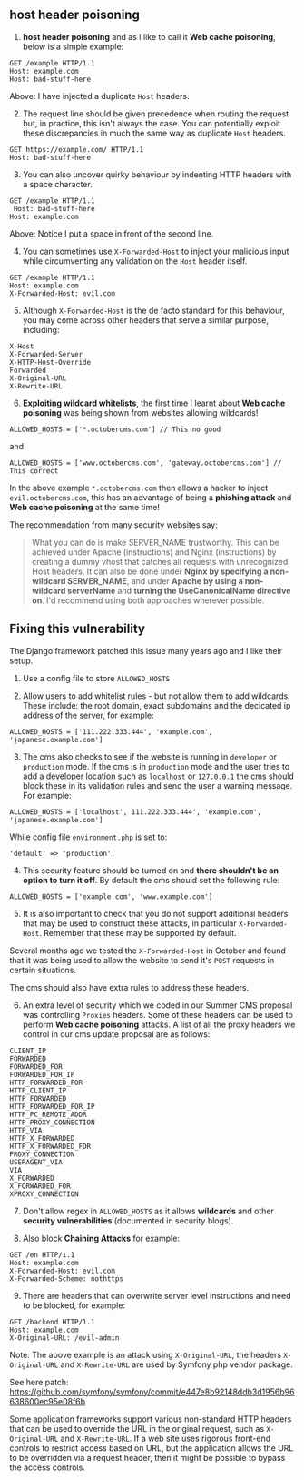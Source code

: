 ## host header poisoning

1. **host header poisoning** and as I like to call it **Web cache poisoning**, below is a simple example:

```
GET /example HTTP/1.1
Host: example.com
Host: bad-stuff-here
```

Above: I have injected a duplicate `Host` headers.

2. The request line should be given precedence when routing the request but, in practice, this isn't always the case. You can potentially exploit these discrepancies in much the same way as duplicate `Host` headers.

```
GET https://example.com/ HTTP/1.1
Host: bad-stuff-here
```

3. You can also uncover quirky behaviour by indenting HTTP headers with a space character.

```
GET /example HTTP/1.1
 Host: bad-stuff-here
Host: example.com
```

Above: Notice I put a space in front of the second line.

4. You can sometimes use `X-Forwarded-Host` to inject your malicious input while circumventing any validation on the `Host` header itself.

```
GET /example HTTP/1.1
Host: example.com
X-Forwarded-Host: evil.com
```

5. Although `X-Forwarded-Host` is the de facto standard for this behaviour, you may come across other headers that serve a similar purpose, including:

```
X-Host
X-Forwarded-Server
X-HTTP-Host-Override
Forwarded
X-Original-URL
X-Rewrite-URL
```

6. **Exploiting wildcard whitelists**, the first time I learnt about **Web cache poisoning** was being shown from websites allowing wildcards!

```
ALLOWED_HOSTS = ['*.octobercms.com'] // This no good
```

and

```
ALLOWED_HOSTS = ['www.octobercms.com', 'gateway.octobercms.com'] // This correct
```

In the above example `*.octobercms.com` then allows a hacker to inject `evil.octobercms.com`, this has an advantage of being a **phishing attack** and **Web cache poisoning** at the same time!

The recommendation from many security websites say:

> What you can do is make SERVER_NAME trustworthy. This can be achieved under Apache (instructions) and Nginx (instructions) by creating a dummy vhost that catches all requests with unrecognized Host headers. It can also be done under **Nginx by specifying a non-wildcard SERVER_NAME**, and under **Apache by using a non-wildcard serverName** and **turning the UseCanonicalName directive on**. I'd recommend using both approaches wherever possible.

## Fixing this vulnerability

The Django framework patched this issue many years ago and I like their setup.

1. Use a config file to store `ALLOWED_HOSTS`

2. Allow users to add whitelist rules - but not allow them to add wildcards. These include: the root domain, exact subdomains and the decicated ip address of the server, for example:

```
ALLOWED_HOSTS = ['111.222.333.444', 'example.com', 'japanese.example.com']
```

3. The cms also checks to see if the website is running in `developer` or `production` mode. If the cms is in `production` mode and the user tries to add a developer location such as `localhost` or `127.0.0.1` the cms should block these in its validation rules and send the user a warning message. For example:

```
ALLOWED_HOSTS = ['localhost', 111.222.333.444', 'example.com', 'japanese.example.com']
```

While config file `environment.php` is set to:

```
'default' => 'production',
```

4. This security feature should be turned on and **there shouldn't be an option to turn it off**. By default the cms should set the following rule:
 
```
ALLOWED_HOSTS = ['example.com', 'www.example.com']
```

5. It is also important to check that you do not support additional headers that may be used to construct these attacks, in particular `X-Forwarded-Host`. Remember that these may be supported by default.

Several months ago we tested the `X-Forwarded-Host` in October and found that it was being used to allow the website to send it's `POST` requests in certain situations.

The cms should also have extra rules to address these headers.

6. An extra level of security which we coded in our Summer CMS proposal was controlling `Proxies` headers. Some of these headers can be used to perform **Web cache poisoning** attacks. A list of all the proxy headers we control in our cms update proposal are as follows:

```
CLIENT_IP
FORWARDED
FORWARDED_FOR
FORWARDED_FOR_IP
HTTP_FORWARDED_FOR
HTTP_CLIENT_IP
HTTP_FORWARDED
HTTP_FORWARDED_FOR_IP
HTTP_PC_REMOTE_ADDR
HTTP_PROXY_CONNECTION
HTTP_VIA
HTTP_X_FORWARDED
HTTP_X_FORWARDED_FOR
PROXY_CONNECTION
USERAGENT_VIA
VIA
X_FORWARDED
X_FORWARDED_FOR
XPROXY_CONNECTION
```

7. Don't allow regex in `ALLOWED_HOSTS` as it allows **wildcards** and other **security vulnerabilities** (documented in security blogs).

8. Also block **Chaining Attacks** for example:

```
GET /en HTTP/1.1
Host: example.com
X-Forwarded-Host: evil.com
X-Forwarded-Scheme: nothttps
```

9. There are headers that can overwrite server level instructions and need to be blocked, for example:

```
GET /backend HTTP/1.1
Host: example.com
X-Original-URL: /evil-admin
```

Note: The above example is an attack using `X-Original-URL`, the headers `X-Original-URL` and `X-Rewrite-URL` are used by Symfony php vendor package.

See here patch: https://github.com/symfony/symfony/commit/e447e8b92148ddb3d1956b96638600ec95e08f6b

Some application frameworks support various non-standard HTTP headers that can be used to override the URL in the original request, such as `X-Original-URL` and `X-Rewrite-URL`. If a web site uses rigorous front-end controls to restrict access based on URL, but the application allows the URL to be overridden via a request header, then it might be possible to bypass the access controls.
